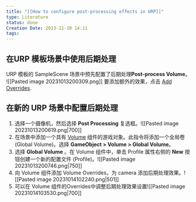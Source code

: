 ```yaml
---
title: "[[How to configure post-processing effects in URP]]"
type: Literature
status: done
Creation Date: 2023-11-10 14:11
tags:
---
```

## 在URP 模板场景中使用后期处理
URP 模板的 SampleScene 场景中预先配置了后期处理**Post-process Volume**。
![[Pasted image 20231013200309.png]]
要添加额外的效果，点击 [Add Overrides](https://docs.unity3d.com/Packages/com.unity.render-pipelines.universal@12.1/manual/VolumeOverrides.html#volume-add-override).
## 在新的 URP 场景中配置后期处理
1. 选择一个摄像机，然后选择 **Post Processing** 复选框。![[Pasted image 20231013200619.png|700]]
2. 在场景中添加一个具有 [Volume](https://docs.unity3d.com/cn/Packages/com.unity.render-pipelines.universal@12.1/manual/Volumes.html) 组件的游戏对象。此指令将添加一个全局卷 (Global Volume)。选择 **GameObject > Volume > Global Volume**。
3. 选择 **Global Volume** 。在 Volume 组件中，单击 Profile 属性右侧的 **New** 按钮创建一个新的配置文件 (Profile)。![[Pasted image 20231013200746.png|750]]
4. 向 Volume 组件添加 Volume Overrides，为 camera 添加后期处理效果。![[Pasted image 20231014102240.png|501]]
5. 可以在 Volume 组件的Overrides中调整后期处理效果设置![[Pasted image 20231014103530.png|700]]